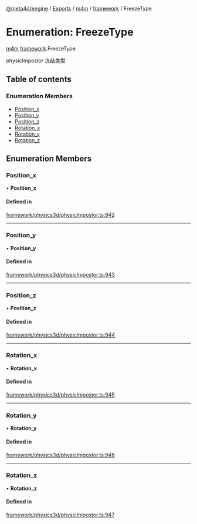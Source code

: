 [@meta4d/engine](../README.md) / [Exports](../modules.md) / [m4m](../modules/m4m.md) / [framework](../modules/m4m.framework.md) / FreezeType

# Enumeration: FreezeType

[m4m](../modules/m4m.md).[framework](../modules/m4m.framework.md).FreezeType

physicImpostor 冻结类型

## Table of contents

### Enumeration Members

- [Position\_x](m4m.framework.FreezeType.md#position_x)
- [Position\_y](m4m.framework.FreezeType.md#position_y)
- [Position\_z](m4m.framework.FreezeType.md#position_z)
- [Rotation\_x](m4m.framework.FreezeType.md#rotation_x)
- [Rotation\_y](m4m.framework.FreezeType.md#rotation_y)
- [Rotation\_z](m4m.framework.FreezeType.md#rotation_z)

## Enumeration Members

### Position\_x

• **Position\_x**

#### Defined in

[framework/physics3d/physicImpostor.ts:942](https://github.com/meta4d-me/meta4d-engine/blob/cf6bfe6/src/framework/physics3d/physicImpostor.ts#L942)

___

### Position\_y

• **Position\_y**

#### Defined in

[framework/physics3d/physicImpostor.ts:943](https://github.com/meta4d-me/meta4d-engine/blob/cf6bfe6/src/framework/physics3d/physicImpostor.ts#L943)

___

### Position\_z

• **Position\_z**

#### Defined in

[framework/physics3d/physicImpostor.ts:944](https://github.com/meta4d-me/meta4d-engine/blob/cf6bfe6/src/framework/physics3d/physicImpostor.ts#L944)

___

### Rotation\_x

• **Rotation\_x**

#### Defined in

[framework/physics3d/physicImpostor.ts:945](https://github.com/meta4d-me/meta4d-engine/blob/cf6bfe6/src/framework/physics3d/physicImpostor.ts#L945)

___

### Rotation\_y

• **Rotation\_y**

#### Defined in

[framework/physics3d/physicImpostor.ts:946](https://github.com/meta4d-me/meta4d-engine/blob/cf6bfe6/src/framework/physics3d/physicImpostor.ts#L946)

___

### Rotation\_z

• **Rotation\_z**

#### Defined in

[framework/physics3d/physicImpostor.ts:947](https://github.com/meta4d-me/meta4d-engine/blob/cf6bfe6/src/framework/physics3d/physicImpostor.ts#L947)
